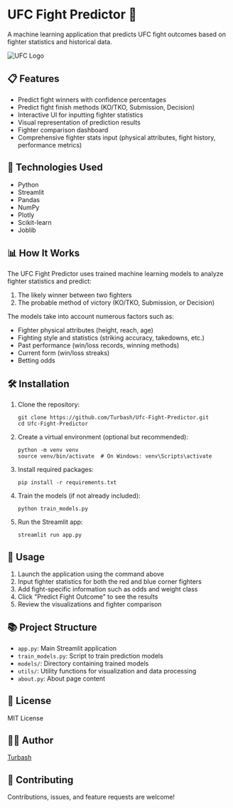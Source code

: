 # UFC Fight Predictor 🥊

A machine learning application that predicts UFC fight outcomes based on fighter statistics and historical data.

![UFC Logo](https://upload.wikimedia.org/wikipedia/commons/thumb/9/92/UFC_Logo.svg/2560px-UFC_Logo.svg.png)

## 📋 Features

- Predict fight winners with confidence percentages
- Predict fight finish methods (KO/TKO, Submission, Decision)
- Interactive UI for inputting fighter statistics
- Visual representation of prediction results
- Fighter comparison dashboard
- Comprehensive fighter stats input (physical attributes, fight history, performance metrics)

## 🚀 Technologies Used

- Python
- Streamlit
- Pandas
- NumPy
- Plotly
- Scikit-learn
- Joblib

## 📊 How It Works

The UFC Fight Predictor uses trained machine learning models to analyze fighter statistics and predict:
1. The likely winner between two fighters
2. The probable method of victory (KO/TKO, Submission, or Decision)

The models take into account numerous factors such as:
- Fighter physical attributes (height, reach, age)
- Fighting style and statistics (striking accuracy, takedowns, etc.)
- Past performance (win/loss records, winning methods)
- Current form (win/loss streaks)
- Betting odds

## 🛠️ Installation

1. Clone the repository:
   ```
   git clone https://github.com/Turbash/Ufc-Fight-Predictor.git
   cd Ufc-Fight-Predictor
   ```

2. Create a virtual environment (optional but recommended):
   ```
   python -m venv venv
   source venv/bin/activate  # On Windows: venv\Scripts\activate
   ```

3. Install required packages:
   ```
   pip install -r requirements.txt
   ```

4. Train the models (if not already included):
   ```
   python train_models.py
   ```

5. Run the Streamlit app:
   ```
   streamlit run app.py
   ```

## 📝 Usage

1. Launch the application using the command above
2. Input fighter statistics for both the red and blue corner fighters
3. Add fight-specific information such as odds and weight class
4. Click "Predict Fight Outcome" to see the results
5. Review the visualizations and fighter comparison

## 📚 Project Structure

- `app.py`: Main Streamlit application
- `train_models.py`: Script to train prediction models
- `models/`: Directory containing trained models
- `utils/`: Utility functions for visualization and data processing
- `about.py`: About page content

## 📜 License

MIT License

## 👨‍💻 Author

[Turbash](https://github.com/Turbash)

## 🤝 Contributing

Contributions, issues, and feature requests are welcome!